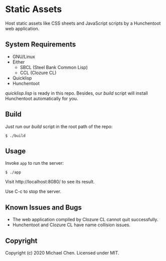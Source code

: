 # Static Assets

Host static assets like CSS sheets and JavaScript scripts by a Hunchentoot web application.

## System Requirements

* GNU/Linux
* Either
  * SBCL (Steel Bank Common Lisp)
  * CCL (Clozure CL)
* Quicklisp
* Hunchentoot

*quicklisp.lisp* is ready in this repo. Besides, our *build* script will install Hunchentoot automatically for you.

## Build

Just run our *build* script in the root path of the repo:

```
$ ./build
```

## Usage

Invoke `app` to run the server:

```
$ ./app
```

Visit http://localhost:8080/ to see its result.

Use C-c to stop the server.

## Known Issues and Bugs

* The web application compiled by Clozure CL cannot quit successfully.
* Hunchentoot and Clozure CL have name collision issues.

## Copyright

Copyright (c) 2020 Michael Chen. Licensed under MIT.
